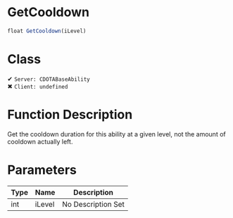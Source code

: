 # GetCooldown
```js
float GetCooldown(iLevel)
```
# Class
✔ `Server: CDOTABaseAbility`  
✖ `Client: undefined`  

# Function Description
Get the cooldown duration for this ability at a given level, not the amount of cooldown actually left.
# Parameters
Type|Name|Description
--|--|--
int|iLevel|No Description Set
